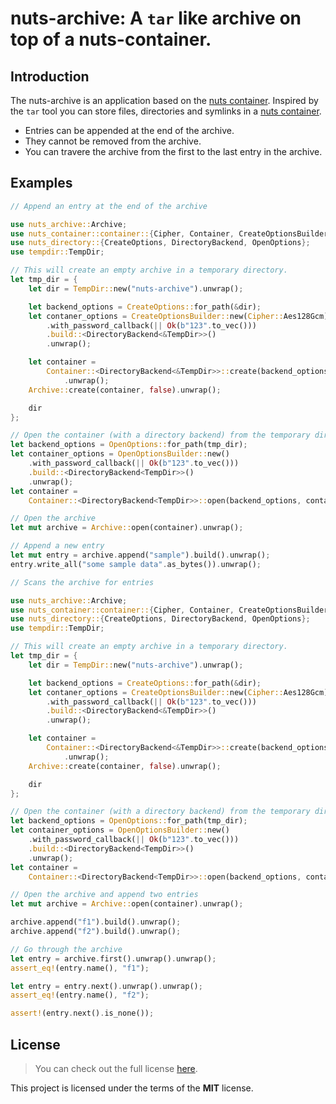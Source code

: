 # nuts-archive: A `tar` like archive on top of a nuts-container.

## Introduction

The nuts-archive is an application based on the [nuts container]. Inspired by
the `tar` tool you can store files, directories and symlinks in a [nuts container].

* Entries can be appended at the end of the archive.
* They cannot be removed from the archive.
* You can travere the archive from the first to the last entry in the
  archive.

## Examples

```rust
// Append an entry at the end of the archive

use nuts_archive::Archive;
use nuts_container::container::{Cipher, Container, CreateOptionsBuilder, OpenOptionsBuilder};
use nuts_directory::{CreateOptions, DirectoryBackend, OpenOptions};
use tempdir::TempDir;

// This will create an empty archive in a temporary directory.
let tmp_dir = {
    let dir = TempDir::new("nuts-archive").unwrap();

    let backend_options = CreateOptions::for_path(&dir);
    let contaner_options = CreateOptionsBuilder::new(Cipher::Aes128Gcm)
        .with_password_callback(|| Ok(b"123".to_vec()))
        .build::<DirectoryBackend<&TempDir>>()
        .unwrap();

    let container =
        Container::<DirectoryBackend<&TempDir>>::create(backend_options, contaner_options)
            .unwrap();
    Archive::create(container, false).unwrap();

    dir
};

// Open the container (with a directory backend) from the temporary directory.
let backend_options = OpenOptions::for_path(tmp_dir);
let container_options = OpenOptionsBuilder::new()
    .with_password_callback(|| Ok(b"123".to_vec()))
    .build::<DirectoryBackend<TempDir>>()
    .unwrap();
let container =
    Container::<DirectoryBackend<TempDir>>::open(backend_options, container_options).unwrap();

// Open the archive
let mut archive = Archive::open(container).unwrap();

// Append a new entry
let mut entry = archive.append("sample").build().unwrap();
entry.write_all("some sample data".as_bytes()).unwrap();
```

```rust
// Scans the archive for entries

use nuts_archive::Archive;
use nuts_container::container::{Cipher, Container, CreateOptionsBuilder, OpenOptionsBuilder};
use nuts_directory::{CreateOptions, DirectoryBackend, OpenOptions};
use tempdir::TempDir;

// This will create an empty archive in a temporary directory.
let tmp_dir = {
    let dir = TempDir::new("nuts-archive").unwrap();

    let backend_options = CreateOptions::for_path(&dir);
    let contaner_options = CreateOptionsBuilder::new(Cipher::Aes128Gcm)
        .with_password_callback(|| Ok(b"123".to_vec()))
        .build::<DirectoryBackend<&TempDir>>()
        .unwrap();

    let container =
        Container::<DirectoryBackend<&TempDir>>::create(backend_options, contaner_options)
            .unwrap();
    Archive::create(container, false).unwrap();

    dir
};

// Open the container (with a directory backend) from the temporary directory.
let backend_options = OpenOptions::for_path(tmp_dir);
let container_options = OpenOptionsBuilder::new()
    .with_password_callback(|| Ok(b"123".to_vec()))
    .build::<DirectoryBackend<TempDir>>()
    .unwrap();
let container =
    Container::<DirectoryBackend<TempDir>>::open(backend_options, container_options).unwrap();

// Open the archive and append two entries
let mut archive = Archive::open(container).unwrap();

archive.append("f1").build().unwrap();
archive.append("f2").build().unwrap();

// Go through the archive
let entry = archive.first().unwrap().unwrap();
assert_eq!(entry.name(), "f1");

let entry = entry.next().unwrap().unwrap();
assert_eq!(entry.name(), "f2");

assert!(entry.next().is_none());
```

## License

> You can check out the full license
> [here](https://github.com/drobin/nuts/blob/master/LICENSE).

This project is licensed under the terms of the **MIT** license.

[nuts container]: https://crates.io/crates/nuts-container
